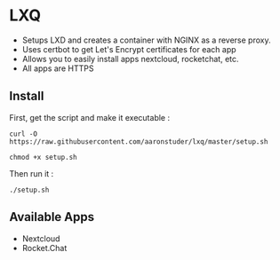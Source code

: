 # LXQ

* Setups LXD and creates a container with NGINX as a reverse proxy.
* Uses certbot to get Let's Encrypt certificates for each app
* Allows you to easily install apps nextcloud, rocketchat, etc.
* All apps are HTTPS

## Install

First, get the script and make it executable :

`curl -O https://raw.githubusercontent.com/aaronstuder/lxq/master/setup.sh`

`chmod +x setup.sh`

Then run it :

`./setup.sh`

## Available Apps

* Nextcloud
* Rocket.Chat
